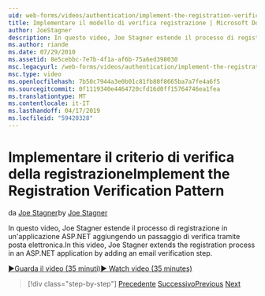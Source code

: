 ```yaml
---
uid: web-forms/videos/authentication/implement-the-registration-verification-pattern
title: Implementare il modello di verifica registrazione | Microsoft Docs
author: JoeStagner
description: In questo video, Joe Stagner estende il processo di registrazione in un'applicazione ASP.NET aggiungendo un passaggio di verifica tramite posta elettronica.
ms.author: riande
ms.date: 07/29/2010
ms.assetid: 8e5cebbc-7e7b-4f1a-af6b-75a6ed398030
msc.legacyurl: /web-forms/videos/authentication/implement-the-registration-verification-pattern
msc.type: video
ms.openlocfilehash: 7b50c7944a3e0b01c81fb80f8665ba7a7fe4a6f5
ms.sourcegitcommit: 0f1119340e4464720cfd16d0ff15764746ea1fea
ms.translationtype: MT
ms.contentlocale: it-IT
ms.lasthandoff: 04/17/2019
ms.locfileid: "59420328"
---
```

# <a name="implement-the-registration-verification-pattern"></a><span data-ttu-id="91de8-103">Implementare il criterio di verifica della registrazione</span><span class="sxs-lookup"><span data-stu-id="91de8-103">Implement the Registration Verification Pattern</span></span>

<span data-ttu-id="91de8-104">da [Joe Stagner](https://github.com/JoeStagner)</span><span class="sxs-lookup"><span data-stu-id="91de8-104">by [Joe Stagner](https://github.com/JoeStagner)</span></span>

<span data-ttu-id="91de8-105">In questo video, Joe Stagner estende il processo di registrazione in un'applicazione ASP.NET aggiungendo un passaggio di verifica tramite posta elettronica.</span><span class="sxs-lookup"><span data-stu-id="91de8-105">In this video, Joe Stagner extends the registration process in an ASP.NET application by adding an email verification step.</span></span>

[<span data-ttu-id="91de8-106">&#9654;Guarda il video (35 minuti)</span><span class="sxs-lookup"><span data-stu-id="91de8-106">&#9654; Watch video (35 minutes)</span></span>](https://channel9.msdn.com/Blogs/ASP-NET-Site-Videos/implement-the-registration-verification-pattern)

> [!div class="step-by-step"]
> <span data-ttu-id="91de8-107">[Precedente](logging-users-into-your-membership-system.md)
> [Successivo](simple-web-service-authentication.md)</span><span class="sxs-lookup"><span data-stu-id="91de8-107">[Previous](logging-users-into-your-membership-system.md)
[Next](simple-web-service-authentication.md)</span></span>
